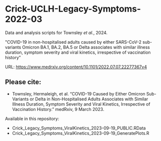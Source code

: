 # Crick-UCLH-Legacy-Symptoms-2022-03

Data and analysis scripts for Townsley *et al.*, 2024.

"COVID-19 in non-hospitalised adults caused by either SARS-CoV-2 sub-variants Omicron BA.1, BA.2, BA.5 or Delta associates with similar illness duration, symptom severity and viral kinetics, irrespective of vaccination history"

URL: https://www.medrxiv.org/content/10.1101/2022.07.07.22277367v4

## Please cite:
* Townsley, Hermaleigh, et al. “COVID-19 Caused by Either Omicron Sub-Variants or Delta in Non-Hospitalised Adults Associates with Similar Illness Duration, Symptom Severity and Viral Kinetics, Irrespective of Vaccination History.” medRxiv, 9 March 2023.

Available in this repository:
* Crick_Legacy_Symptoms_ViralKinetics_2023-09-19_PUBLIC.RData
* Crick_Legacy_Symptoms_ViralKinetics_2023-09-19_GeneratePlots.R
